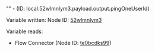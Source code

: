 "" - (ID: local.52wlmnlym3.payload.output.pingOneUserId)

Variable written:
Node ID: [52wlmnlym3](../nodes/52wlmnlym3.md)

Variable reads:
* Flow Connector (Node ID: [te0bcdks99](../nodes/te0bcdks99.md))
